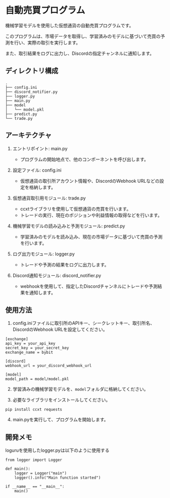 # 自動売買プログラム

機械学習モデルを使用した仮想通貨の自動売買プログラムです。

このプログラムは、市場データを取得し、学習済みのモデルに基づいて売買の予測を行い、実際の取引を実行します。

また、取引結果をログに出力し、Discordの指定チャンネルに通知します。

## ディレクトリ構成
```
.
├── config.ini
├── discord_notifier.py
├── logger.py
├── main.py
├── model
│   └── model.pkl
├── predict.py
└── trade.py
```

## アーキテクチャ

1. エントリポイント: main.py
   - プログラムの開始地点で、他のコンポーネントを呼び出します。

2. 設定ファイル: config.ini
   - 仮想通貨の取引所アカウント情報や、DiscordのWebhook URLなどの設定を格納します。

3. 仮想通貨取引用モジュール: trade.py
   - ccxtライブラリを使用して仮想通貨の売買を行います。
   - トレードの実行、現在のポジションや利益情報の取得などを行います。

4. 機械学習モデルの読み込みと予測モジュール: predict.py
   - 学習済みのモデルを読み込み、現在の市場データに基づいて売買の予測を行います。

5. ログ出力モジュール: logger.py
   - トレードや予測の結果をログに出力します。

6. Discord通知モジュール: discord_notifier.py
   - webhookを使用して、指定したDiscordチャンネルにトレードや予測結果を通知します。

## 使用方法

1. config.iniファイルに取引所のAPIキー、シークレットキー、取引所名、DiscordのWebhook URLを設定してください。

```
[exchange]
api_key = your_api_key
secret_key = your_secret_key
exchange_name = bybit

[discord]
webhook_url = your_discord_webhook_url

[model]
model_path = model/model.pkl
```

2. 学習済みの機械学習モデルを、`model`フォルダに格納してください。

3. 必要なライブラリをインストールしてください。

```
pip install ccxt requests
```

4. main.pyを実行して、プログラムを開始します。



## 開発メモ
loguruを使用したlogger.pyは以下のように使用する

```
from logger import Logger

def main():
    logger = Logger("main")
    logger().info("Main function started")

if __name__ == "__main__":
    main()
```